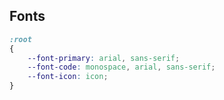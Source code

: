 Fonts
-----

```css
:root
{
	--font-primary: arial, sans-serif;
	--font-code: monospace, arial, sans-serif;
	--font-icon: icon;
}
```